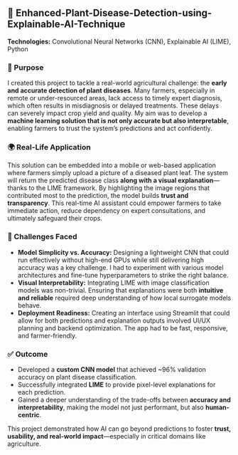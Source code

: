 ## 🌿 Enhanced-Plant-Disease-Detection-using-Explainable-AI-Technique
**Technologies:** Convolutional Neural Networks (CNN), Explainable AI (LIME), Python

### 🎯 Purpose
I created this project to tackle a real-world agricultural challenge: the **early and accurate detection of plant diseases**. Many farmers, especially in remote or under-resourced areas, lack access to timely expert diagnosis, which often results in misdiagnosis or delayed treatments. These delays can severely impact crop yield and quality. My aim was to develop a **machine learning solution that is not only accurate but also interpretable**, enabling farmers to trust the system’s predictions and act confidently.

### 🌍 Real-Life Application
This solution can be embedded into a mobile or web-based application where farmers simply upload a picture of a diseased plant leaf. The system will return the predicted disease class **along with a visual explanation**—thanks to the LIME framework. By highlighting the image regions that contributed most to the prediction, the model builds **trust and transparency**. This real-time AI assistant could empower farmers to take immediate action, reduce dependency on expert consultations, and ultimately safeguard their crops.

### 🧷 Challenges Faced
- **Model Simplicity vs. Accuracy:** Designing a lightweight CNN that could run effectively without high-end GPUs while still delivering high accuracy was a key challenge. I had to experiment with various model architectures and fine-tune hyperparameters to strike the right balance.  
- **Visual Interpretability:** Integrating LIME with image classification models was non-trivial. Ensuring that explanations were both **intuitive and reliable** required deep understanding of how local surrogate models behave.  
- **Deployment Readiness:** Creating an interface using Streamlit that could allow for both predictions and explanation outputs involved UI/UX planning and backend optimization. The app had to be fast, responsive, and farmer-friendly.

### ✅ Outcome
- Developed a **custom CNN model** that achieved ~96% validation accuracy on plant disease classification.
- Successfully integrated **LIME** to provide pixel-level explanations for each prediction.
- Gained a deeper understanding of the trade-offs between **accuracy and interpretability**, making the model not just performant, but also **human-centric**.

This project demonstrated how AI can go beyond predictions to foster **trust, usability, and real-world impact**—especially in critical domains like agriculture.

